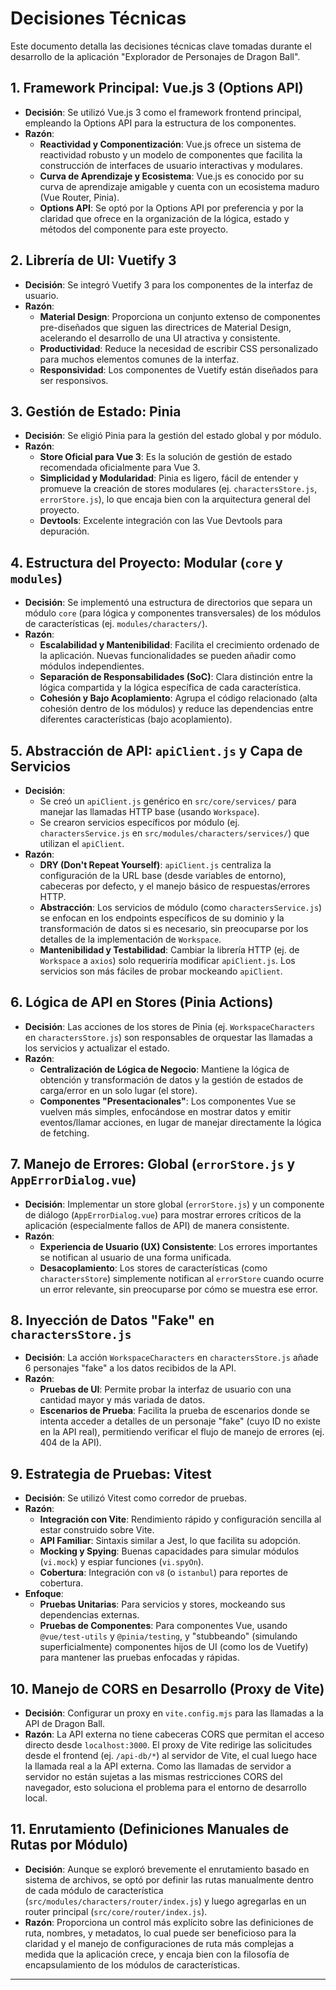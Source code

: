 # Decisiones Técnicas

Este documento detalla las decisiones técnicas clave tomadas durante el desarrollo de la aplicación "Explorador de Personajes de Dragon Ball".

## 1. Framework Principal: Vue.js 3 (Options API)

* **Decisión**: Se utilizó Vue.js 3 como el framework frontend principal, empleando la Options API para la estructura de los componentes.
* **Razón**:
    * **Reactividad y Componentización**: Vue.js ofrece un sistema de reactividad robusto y un modelo de componentes que facilita la construcción de interfaces de usuario interactivas y modulares.
    * **Curva de Aprendizaje y Ecosistema**: Vue.js es conocido por su curva de aprendizaje amigable y cuenta con un ecosistema maduro (Vue Router, Pinia).
    * **Options API**: Se optó por la Options API por preferencia y por la claridad que ofrece en la organización de la lógica, estado y métodos del componente para este proyecto.

## 2. Librería de UI: Vuetify 3

* **Decisión**: Se integró Vuetify 3 para los componentes de la interfaz de usuario.
* **Razón**:
    * **Material Design**: Proporciona un conjunto extenso de componentes pre-diseñados que siguen las directrices de Material Design, acelerando el desarrollo de una UI atractiva y consistente.
    * **Productividad**: Reduce la necesidad de escribir CSS personalizado para muchos elementos comunes de la interfaz.
    * **Responsividad**: Los componentes de Vuetify están diseñados para ser responsivos.

## 3. Gestión de Estado: Pinia

* **Decisión**: Se eligió Pinia para la gestión del estado global y por módulo.
* **Razón**:
    * **Store Oficial para Vue 3**: Es la solución de gestión de estado recomendada oficialmente para Vue 3.
    * **Simplicidad y Modularidad**: Pinia es ligero, fácil de entender y promueve la creación de stores modulares (ej. `charactersStore.js`, `errorStore.js`), lo que encaja bien con la arquitectura general del proyecto.
    * **Devtools**: Excelente integración con las Vue Devtools para depuración.

## 4. Estructura del Proyecto: Modular (`core` y `modules`)

* **Decisión**: Se implementó una estructura de directorios que separa un módulo `core` (para lógica y componentes transversales) de los módulos de características (ej. `modules/characters/`).
* **Razón**:
    * **Escalabilidad y Mantenibilidad**: Facilita el crecimiento ordenado de la aplicación. Nuevas funcionalidades se pueden añadir como módulos independientes.
    * **Separación de Responsabilidades (SoC)**: Clara distinción entre la lógica compartida y la lógica específica de cada característica.
    * **Cohesión y Bajo Acoplamiento**: Agrupa el código relacionado (alta cohesión dentro de los módulos) y reduce las dependencias entre diferentes características (bajo acoplamiento).

## 5. Abstracción de API: `apiClient.js` y Capa de Servicios

* **Decisión**:
    * Se creó un `apiClient.js` genérico en `src/core/services/` para manejar las llamadas HTTP base (usando `Workspace`).
    * Se crearon servicios específicos por módulo (ej. `charactersService.js` en `src/modules/characters/services/`) que utilizan el `apiClient`.
* **Razón**:
    * **DRY (Don't Repeat Yourself)**: `apiClient.js` centraliza la configuración de la URL base (desde variables de entorno), cabeceras por defecto, y el manejo básico de respuestas/errores HTTP.
    * **Abstracción**: Los servicios de módulo (como `charactersService.js`) se enfocan en los endpoints específicos de su dominio y la transformación de datos si es necesario, sin preocuparse por los detalles de la implementación de `Workspace`.
    * **Mantenibilidad y Testabilidad**: Cambiar la librería HTTP (ej. de `Workspace` a `axios`) solo requeriría modificar `apiClient.js`. Los servicios son más fáciles de probar mockeando `apiClient`.

## 6. Lógica de API en Stores (Pinia Actions)

* **Decisión**: Las acciones de los stores de Pinia (ej. `WorkspaceCharacters` en `charactersStore.js`) son responsables de orquestar las llamadas a los servicios y actualizar el estado.
* **Razón**:
    * **Centralización de Lógica de Negocio**: Mantiene la lógica de obtención y transformación de datos y la gestión de estados de carga/error en un solo lugar (el store).
    * **Componentes "Presentacionales"**: Los componentes Vue se vuelven más simples, enfocándose en mostrar datos y emitir eventos/llamar acciones, en lugar de manejar directamente la lógica de fetching.

## 7. Manejo de Errores: Global (`errorStore.js` y `AppErrorDialog.vue`)

* **Decisión**: Implementar un store global (`errorStore.js`) y un componente de diálogo (`AppErrorDialog.vue`) para mostrar errores críticos de la aplicación (especialmente fallos de API) de manera consistente.
* **Razón**:
    * **Experiencia de Usuario (UX) Consistente**: Los errores importantes se notifican al usuario de una forma unificada.
    * **Desacoplamiento**: Los stores de características (como `charactersStore`) simplemente notifican al `errorStore` cuando ocurre un error relevante, sin preocuparse por cómo se muestra ese error.

## 8. Inyección de Datos "Fake" en `charactersStore.js`

* **Decisión**: La acción `WorkspaceCharacters` en `charactersStore.js` añade 6 personajes "fake" a los datos recibidos de la API.
* **Razón**:
    * **Pruebas de UI**: Permite probar la interfaz de usuario con una cantidad mayor y más variada de datos.
    * **Escenarios de Prueba**: Facilita la prueba de escenarios donde se intenta acceder a detalles de un personaje "fake" (cuyo ID no existe en la API real), permitiendo verificar el flujo de manejo de errores (ej. 404 de la API).

## 9. Estrategia de Pruebas: Vitest

* **Decisión**: Se utilizó Vitest como corredor de pruebas.
* **Razón**:
    * **Integración con Vite**: Rendimiento rápido y configuración sencilla al estar construido sobre Vite.
    * **API Familiar**: Sintaxis similar a Jest, lo que facilita su adopción.
    * **Mocking y Spying**: Buenas capacidades para simular módulos (`vi.mock`) y espiar funciones (`vi.spyOn`).
    * **Cobertura**: Integración con `v8` (o `istanbul`) para reportes de cobertura.
* **Enfoque**:
    * **Pruebas Unitarias**: Para servicios y stores, mockeando sus dependencias externas.
    * **Pruebas de Componentes**: Para componentes Vue, usando `@vue/test-utils` y `@pinia/testing`, y "stubbeando" (simulando superficialmente) componentes hijos de UI (como los de Vuetify) para mantener las pruebas enfocadas y rápidas.

## 10. Manejo de CORS en Desarrollo (Proxy de Vite)

* **Decisión**: Configurar un proxy en `vite.config.mjs` para las llamadas a la API de Dragon Ball.
* **Razón**: La API externa no tiene cabeceras CORS que permitan el acceso directo desde `localhost:3000`. El proxy de Vite redirige las solicitudes desde el frontend (ej. `/api-db/*`) al servidor de Vite, el cual luego hace la llamada real a la API externa. Como las llamadas de servidor a servidor no están sujetas a las mismas restricciones CORS del navegador, esto soluciona el problema para el entorno de desarrollo local.

## 11. Enrutamiento (Definiciones Manuales de Rutas por Módulo)

* **Decisión**: Aunque se exploró brevemente el enrutamiento basado en sistema de archivos, se optó por definir las rutas manualmente dentro de cada módulo de característica (`src/modules/characters/router/index.js`) y luego agregarlas en un router principal (`src/core/router/index.js`).
* **Razón**: Proporciona un control más explícito sobre las definiciones de ruta, nombres, y metadatos, lo cual puede ser beneficioso para la claridad y el manejo de configuraciones de ruta más complejas a medida que la aplicación crece, y encaja bien con la filosofía de encapsulamiento de los módulos de características.

---